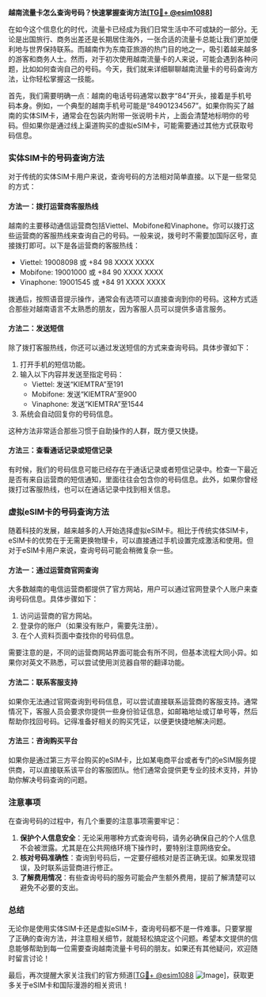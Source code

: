 **越南流量卡怎么查询号码？快速掌握查询方法[[TG💪+ @esim1088](https://t.me/s/esim1088)]**

在如今这个信息化的时代，流量卡已经成为我们日常生活中不可或缺的一部分。无论是出国旅行、商务出差还是长期居住海外，一张合适的流量卡总能让我们更加便利地与世界保持联系。而越南作为东南亚旅游的热门目的地之一，吸引着越来越多的游客和商务人士。然而，对于初次使用越南流量卡的人来说，可能会遇到各种问题，比如如何查询自己的号码。今天，我们就来详细聊聊越南流量卡的号码查询方法，让你轻松掌握这一技能。

首先，我们需要明确一点：越南的电话号码通常以数字“84”开头，接着是手机号码本身。例如，一个典型的越南手机号可能是“84901234567”。如果你购买了越南的实体SIM卡，通常会在包装内附带一张说明卡片，上面会清楚地标明你的号码。但如果你是通过线上渠道购买的虚拟eSIM卡，可能需要通过其他方式获取号码信息。

### 实体SIM卡的号码查询方法

对于传统的实体SIM卡用户来说，查询号码的方法相对简单直接。以下是一些常见的方式：

#### 方法一：拨打运营商客服热线
越南的主要移动通信运营商包括Viettel、Mobifone和Vinaphone。你可以拨打这些运营商的客服热线来查询自己的号码。一般来说，拨号时不需要加国际区号，直接拨打即可。以下是各运营商的客服热线：
- Viettel: 19008098 或 +84 98 XXXX XXXX
- Mobifone: 19001000 或 +84 90 XXXX XXXX
- Vinaphone: 19001545 或 +84 91 XXXX XXXX

拨通后，按照语音提示操作，通常会有选项可以直接查询到你的号码。这种方式适合那些对越南语言不太熟悉的朋友，因为客服人员可以提供多语言服务。

#### 方法二：发送短信
除了拨打客服热线，你还可以通过发送短信的方式来查询号码。具体步骤如下：
1. 打开手机的短信功能。
2. 输入以下内容并发送至指定号码：
   - Viettel: 发送“KIEMTRA”至191
   - Mobifone: 发送“KIEMTRA”至900
   - Vinaphone: 发送“KIEMTRA”至1544
3. 系统会自动回复你的号码信息。

这种方法非常适合那些习惯于自助操作的人群，既方便又快捷。

#### 方法三：查看通话记录或短信记录
有时候，我们的号码信息可能已经存在于通话记录或者短信记录中。检查一下最近是否有来自运营商的短信通知，里面往往会包含你的号码信息。此外，如果你曾经拨打过客服热线，也可以在通话记录中找到相关信息。

### 虚拟eSIM卡的号码查询方法

随着科技的发展，越来越多的人开始选择虚拟eSIM卡。相比于传统实体SIM卡，eSIM卡的优势在于无需更换物理卡，可以直接通过手机设置完成激活和使用。但对于eSIM卡用户来说，查询号码可能会稍微复杂一些。

#### 方法一：通过运营商官网查询
大多数越南的电信运营商都提供了官方网站，用户可以通过官网登录个人账户来查询号码信息。具体步骤如下：
1. 访问运营商的官方网站。
2. 登录你的账户（如果没有账户，需要先注册）。
3. 在个人资料页面中查找你的号码信息。

需要注意的是，不同的运营商网站界面可能会有所不同，但基本流程大同小异。如果你对英文不熟悉，可以尝试使用浏览器自带的翻译功能。

#### 方法二：联系客服支持
如果你无法通过官网查询到号码信息，可以尝试直接联系运营商的客服支持。通常情况下，客服人员会要求你提供一些身份验证信息，如邮箱地址或订单号等，然后帮助你找回号码。记得准备好相关的购买凭证，以便更快捷地解决问题。

#### 方法三：咨询购买平台
如果你是通过第三方平台购买的eSIM卡，比如某电商平台或者专门的eSIM服务提供商，可以直接联系该平台的客服团队。他们通常会提供更专业的技术支持，并协助你解决号码查询的问题。

### 注意事项

在查询号码的过程中，有几个重要的注意事项需要牢记：
1. **保护个人信息安全**：无论采用哪种方式查询号码，请务必确保自己的个人信息不会被泄露。尤其是在公共网络环境下操作时，要特别注意网络安全。
2. **核对号码准确性**：查询到号码后，一定要仔细核对是否正确无误。如果发现错误，及时联系运营商进行修正。
3. **了解费用情况**：有些查询号码的服务可能会产生额外费用，提前了解清楚可以避免不必要的支出。

### 总结

无论你是使用实体SIM卡还是虚拟eSIM卡，查询号码都不是一件难事。只要掌握了正确的查询方法，并注意相关细节，就能轻松搞定这个问题。希望本文提供的信息能够帮助到每一位需要查询越南流量卡号码的朋友。如果还有其他疑问，欢迎随时留言讨论！

最后，再次提醒大家关注我们的官方频道[[TG💪+ @esim1088](https://t.me/s/esim1088) ![Image](https://i.postimg.cc/4NQfJmqS/Snipaste-2025-05-13-00-14-12.png)]，获取更多关于eSIM卡和国际漫游的相关资讯！